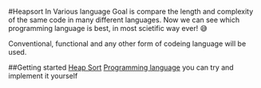 #Heapsort In Various language
Goal is compare the length and complexity of the same code in many different languages.
Now we can see which programming language is best, in most scietific way ever! 😅 

Conventional, functional and any other form of codeing language will be used.

##Getting started 
[Heap Sort](https://en.wikipedia.org/wiki/Heapsort)
[Programming language](https://lamfo-unb.github.io/2019/04/21/Sorting-algorithms/) you can try and implement it yourself


